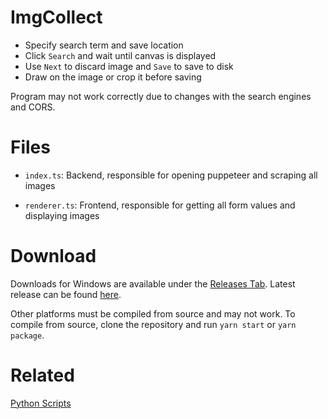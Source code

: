 # ImgCollect

- Specify search term and save location
- Click `Search` and wait until canvas is displayed
- Use `Next` to discard image and `Save` to save to disk
- Draw on the image or crop it before saving

Program may not work correctly due to changes with the search engines and CORS.

# Files

- `index.ts`: Backend, responsible for opening puppeteer and scraping all images

- `renderer.ts`: Frontend, responsible for getting all form values and displaying images

# Download

Downloads for Windows are available under the [Releases Tab](https://github.com/Keilo75/HS-ImgCollect/releases). Latest release can be found [here](https://github.com/Keilo75/HS-ImgCollect/releases/latest).

Other platforms must be compiled from source and may not work. To compile from source, clone the repository and run `yarn start` or `yarn package`.

# Related

[Python Scripts](https://github.com/Keilo75/HS-Python-Scripts)
